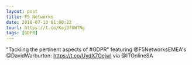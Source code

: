 ```yaml
---
layout: post
title: F5 Networks
date: 2018-07-13 01:00:22
tourl: https://t.co/Koj3fUWTNg
tags: [GDPR]
---
```

"Tackling the pertinent aspects of #GDPR" featuring @F5NetworksEMEA's @DavidWarburton: https://t.co/UydX7Oejwl via @ITOnlineSA